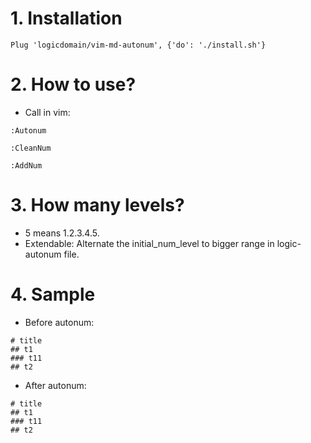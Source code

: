 # 1. Installation
```
Plug 'logicdomain/vim-md-autonum', {'do': './install.sh'}
```

# 2. How to use?
- Call in vim:
```
:Autonum
```
```
:CleanNum
```
```
:AddNum
```

# 3. How many levels?
- 5 means 1.2.3.4.5.
- Extendable: Alternate the initial_num_level to bigger range in logic-autonum file.

# 4. Sample
- Before autonum:
```
# title
## t1
### t11
## t2
```
- After autonum:
```
# title
## t1
### t11
## t2
```

